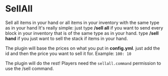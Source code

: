 # SellAll
Sell all items in your hand or all items in your inventory with the same type as in your hand
It's really simple: just type **/sell all** if you want to send every block in your inventory that is of the same type as in your hand. type **/sell hand** if you just want to sell the stack if items in your hand.

The plugin will base the prices on what you put in **config.yml**. just add the id and then the price you want to sell it for. Example: `100: 10`

The plugin will do the rest! Players need the `sellall.command` permission to use the /sell command.
